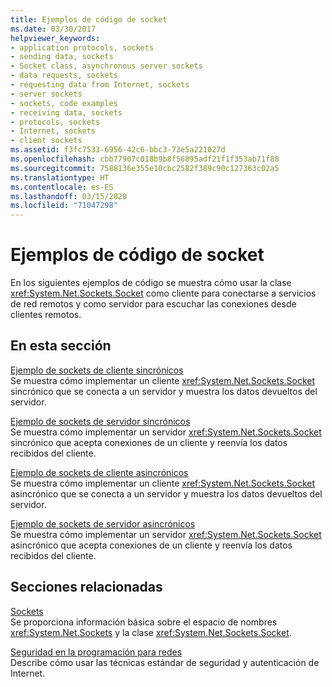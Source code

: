 ```yaml
---
title: Ejemplos de código de socket
ms.date: 03/30/2017
helpviewer_keywords:
- application protocols, sockets
- sending data, sockets
- Socket class, asynchronous server sockets
- data requests, sockets
- requesting data from Internet, sockets
- server sockets
- sockets, code examples
- receiving data, sockets
- protocols, sockets
- Internet, sockets
- client sockets
ms.assetid: f3fc7533-6956-42c6-bbc3-73e5a221027d
ms.openlocfilehash: cbb77907c018b9b8f56895adf21f1f353ab71f88
ms.sourcegitcommit: 7588136e355e10cbc2582f389c90c127363c02a5
ms.translationtype: HT
ms.contentlocale: es-ES
ms.lasthandoff: 03/15/2020
ms.locfileid: "71047298"
---
```

# <a name="socket-code-examples"></a>Ejemplos de código de socket
En los siguientes ejemplos de código se muestra cómo usar la clase <xref:System.Net.Sockets.Socket> como cliente para conectarse a servicios de red remotos y como servidor para escuchar las conexiones desde clientes remotos.  
  
## <a name="in-this-section"></a>En esta sección  
 [Ejemplo de sockets de cliente sincrónicos](synchronous-client-socket-example.md)  
 Se muestra cómo implementar un cliente <xref:System.Net.Sockets.Socket> sincrónico que se conecta a un servidor y muestra los datos devueltos del servidor.  
  
 [Ejemplo de sockets de servidor sincrónicos](synchronous-server-socket-example.md)  
 Se muestra cómo implementar un servidor <xref:System.Net.Sockets.Socket> sincrónico que acepta conexiones de un cliente y reenvía los datos recibidos del cliente.  
  
 [Ejemplo de sockets de cliente asincrónicos](asynchronous-client-socket-example.md)  
 Se muestra cómo implementar un cliente <xref:System.Net.Sockets.Socket> asincrónico que se conecta a un servidor y muestra los datos devueltos del servidor.  
  
 [Ejemplo de sockets de servidor asincrónicos](asynchronous-server-socket-example.md)  
 Se muestra cómo implementar un servidor <xref:System.Net.Sockets.Socket> asincrónico que acepta conexiones de un cliente y reenvía los datos recibidos del cliente.  
  
## <a name="related-sections"></a>Secciones relacionadas  
 [Sockets](sockets.md)  
 Se proporciona información básica sobre el espacio de nombres <xref:System.Net.Sockets> y la clase <xref:System.Net.Sockets.Socket>.  
  
 [Seguridad en la programación para redes](security-in-network-programming.md)  
 Describe cómo usar las técnicas estándar de seguridad y autenticación de Internet.
